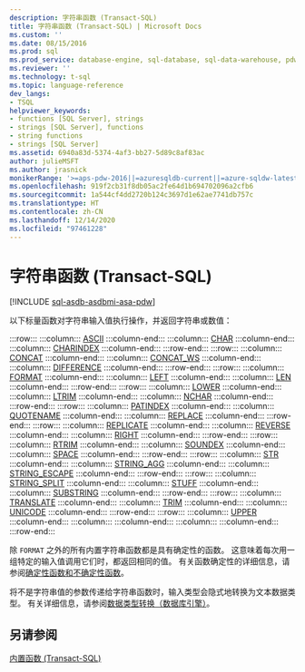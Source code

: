 ```yaml
---
description: 字符串函数 (Transact-SQL)
title: 字符串函数 (Transact-SQL) | Microsoft Docs
ms.custom: ''
ms.date: 08/15/2016
ms.prod: sql
ms.prod_service: database-engine, sql-database, sql-data-warehouse, pdw
ms.reviewer: ''
ms.technology: t-sql
ms.topic: language-reference
dev_langs:
- TSQL
helpviewer_keywords:
- functions [SQL Server], strings
- strings [SQL Server], functions
- string functions
- strings [SQL Server]
ms.assetid: 6940a83d-5374-4af3-bb27-5d89c8af83ac
author: julieMSFT
ms.author: jrasnick
monikerRange: '>=aps-pdw-2016||=azuresqldb-current||=azure-sqldw-latest||>=sql-server-2016||>=sql-server-linux-2017||=azuresqldb-mi-current'
ms.openlocfilehash: 919f2cb31f8db05ac2fe64d1b694702096a2cfb6
ms.sourcegitcommit: 1a544cf4dd2720b124c3697d1e62ae7741db757c
ms.translationtype: HT
ms.contentlocale: zh-CN
ms.lasthandoff: 12/14/2020
ms.locfileid: "97461228"
---
```

# <a name="string-functions-transact-sql"></a>字符串函数 (Transact-SQL)
[!INCLUDE [sql-asdb-asdbmi-asa-pdw](../../includes/applies-to-version/sql-asdb-asdbmi-asa-pdw.md)]

以下标量函数对字符串输入值执行操作，并返回字符串或数值：  

:::row:::
    :::column:::
        [ASCII](../../t-sql/functions/ascii-transact-sql.md)
    :::column-end:::
    :::column:::
        [CHAR](../../t-sql/functions/char-transact-sql.md)
    :::column-end:::
    :::column:::
        [CHARINDEX](../../t-sql/functions/charindex-transact-sql.md)
    :::column-end:::
:::row-end:::
:::row:::
    :::column:::
        [CONCAT](../../t-sql/functions/concat-transact-sql.md)
    :::column-end:::
    :::column:::
        [CONCAT_WS](../../t-sql/functions/concat-ws-transact-sql.md)
    :::column-end:::
    :::column:::
        [DIFFERENCE](../../t-sql/functions/difference-transact-sql.md) 
    :::column-end:::
:::row-end:::
:::row:::
    :::column:::
        [FORMAT](../../t-sql/functions/format-transact-sql.md)
    :::column-end:::
    :::column:::
        [LEFT](../../t-sql/functions/left-transact-sql.md)
    :::column-end:::
    :::column:::
        [LEN](../../t-sql/functions/len-transact-sql.md) 
    :::column-end:::
:::row-end:::
:::row:::
    :::column:::
        [LOWER](../../t-sql/functions/lower-transact-sql.md)
    :::column-end:::
    :::column:::
        [LTRIM](../../t-sql/functions/ltrim-transact-sql.md)
    :::column-end:::
    :::column:::
        [NCHAR](../../t-sql/functions/nchar-transact-sql.md) 
    :::column-end:::
:::row-end:::
:::row:::
    :::column:::
        [PATINDEX](../../t-sql/functions/patindex-transact-sql.md)
    :::column-end:::
    :::column:::
        [QUOTENAME](../../t-sql/functions/quotename-transact-sql.md)
    :::column-end:::
    :::column:::
        [REPLACE](../../t-sql/functions/replace-transact-sql.md) 
    :::column-end:::
:::row-end:::
:::row:::
    :::column:::
        [REPLICATE](../../t-sql/functions/replicate-transact-sql.md)
    :::column-end:::
    :::column:::
        [REVERSE](../../t-sql/functions/reverse-transact-sql.md) 
    :::column-end:::
    :::column:::
        [RIGHT](../../t-sql/functions/right-transact-sql.md) 
    :::column-end:::
:::row-end:::
:::row:::
    :::column:::
        [RTRIM](../../t-sql/functions/rtrim-transact-sql.md)
    :::column-end:::
    :::column:::
        [SOUNDEX](../../t-sql/functions/soundex-transact-sql.md) 
    :::column-end:::
    :::column:::
        [SPACE](../../t-sql/functions/space-transact-sql.md) 
    :::column-end:::
:::row-end:::
:::row:::
    :::column:::
        [STR](../../t-sql/functions/str-transact-sql.md)
    :::column-end:::
    :::column:::
        [STRING_AGG](../../t-sql/functions/string-agg-transact-sql.md)
    :::column-end:::
    :::column:::
        [STRING_ESCAPE](../../t-sql/functions/string-escape-transact-sql.md) 
    :::column-end:::
:::row-end:::
:::row:::
    :::column:::
        [STRING_SPLIT](../../t-sql/functions/string-split-transact-sql.md)
    :::column-end:::
    :::column:::
        [STUFF](../../t-sql/functions/stuff-transact-sql.md)
    :::column-end:::
    :::column:::
        [SUBSTRING](../../t-sql/functions/substring-transact-sql.md) 
    :::column-end:::
:::row-end:::
:::row:::
    :::column:::
        [TRANSLATE](../../t-sql/functions/translate-transact-sql.md)
    :::column-end:::
    :::column:::
        [TRIM](../../t-sql/functions/trim-transact-sql.md)
    :::column-end:::
    :::column:::
        [UNICODE](../../t-sql/functions/unicode-transact-sql.md) 
    :::column-end:::
:::row-end:::
:::row:::
    :::column:::
        [UPPER](../../t-sql/functions/upper-transact-sql.md) 
    :::column-end:::
    :::column:::
    :::column-end:::
    :::column:::
    :::column-end:::
:::row-end:::

  
 除 `FORMAT` 之外的所有内置字符串函数都是具有确定性的函数。 这意味着每次用一组特定的输入值调用它们时，都返回相同的值。 有关函数确定性的详细信息，请参阅[确定性函数和不确定性函数](../../relational-databases/user-defined-functions/deterministic-and-nondeterministic-functions.md)。  
  
 将不是字符串值的参数传递给字符串函数时，输入类型会隐式地转换为文本数据类型。 有关详细信息，请参阅[数据类型转换（数据库引擎）](../../t-sql/data-types/data-type-conversion-database-engine.md)。  
  
## <a name="see-also"></a>另请参阅  
 [内置函数 (Transact-SQL)](~/t-sql/functions/functions.md)  
  
  

